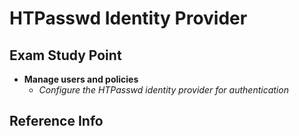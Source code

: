 # HTPasswd Identity Provider

## Exam Study Point

* **Manage users and policies**
    * _Configure the HTPasswd identity provider for authentication_

## Reference Info
